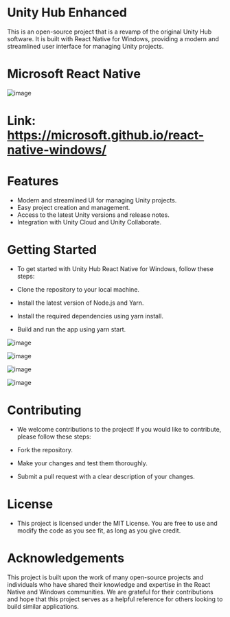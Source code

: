 # Unity Hub Enhanced
This is an open-source project that is a revamp of the original Unity Hub software. It is built with React Native for Windows, providing a modern and streamlined user interface for managing Unity projects.

# Microsoft React Native
![image](https://user-images.githubusercontent.com/8495748/225572192-fc15a262-00d8-4a44-901c-85113ac79a83.png)

# Link: https://microsoft.github.io/react-native-windows/

# Features
- Modern and streamlined UI for managing Unity projects.
- Easy project creation and management.
- Access to the latest Unity versions and release notes.
- Integration with Unity Cloud and Unity Collaborate.

# Getting Started
- To get started with Unity Hub React Native for Windows, follow these steps:

- Clone the repository to your local machine.
- Install the latest version of Node.js and Yarn.
- Install the required dependencies using yarn install.
- Build and run the app using yarn start.

![image](https://user-images.githubusercontent.com/8495748/225570583-e29df758-f402-46ee-bba8-094260b168d8.png)

![image](https://user-images.githubusercontent.com/8495748/225570903-eb9526a3-d5bc-4e2b-8845-2c20143fe88d.png)

![image](https://user-images.githubusercontent.com/8495748/225570995-927bc811-30d1-4534-a336-c7dd40635e9c.png)

![image](https://user-images.githubusercontent.com/8495748/225571479-8c2b706d-46d1-4c36-b67f-62304a834585.png)


# Contributing
- We welcome contributions to the project! If you would like to contribute, please follow these steps:

- Fork the repository.
- Make your changes and test them thoroughly.
- Submit a pull request with a clear description of your changes.

# License
- This project is licensed under the MIT License. You are free to use and modify the code as you see fit, as long as you give credit.

# Acknowledgements
This project is built upon the work of many open-source projects and individuals who have shared their knowledge and expertise in the React Native and Windows communities. We are grateful for their contributions and hope that this project serves as a helpful reference for others looking to build similar applications.



